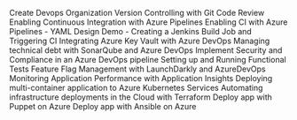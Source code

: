 Create Devops Organization
Version Controlling with Git
Code Review 
Enabling Continuous Integration with Azure Pipelines
Enabling CI with Azure Pipelines - YAML Design
Demo - Creating a Jenkins Build Job and Triggering CI
Integrating Azure Key Vault with Azure DevOps
Managing technical debt with SonarQube and Azure DevOps
Implement Security and Compliance in an Azure DevOps pipeline
Setting up and Running Functional Tests
Feature Flag Management with LaunchDarkly and AzureDevOps
Monitoring Application Performance with Application Insights
Deploying multi-container application to Azure Kubernetes Services
Automating infrastructure deployments in the Cloud with Terraform
Deploy app with Puppet on Azure
Deploy app with Ansible on Azure


